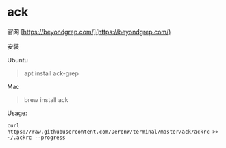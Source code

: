 # ack

官网 [https://beyondgrep.com/](https://beyondgrep.com/)

安装

Ubuntu

> apt install ack-grep

Mac

> brew install ack

Usage:

    curl https://raw.githubusercontent.com/DeronW/terminal/master/ack/ackrc >> ~/.ackrc --progress
